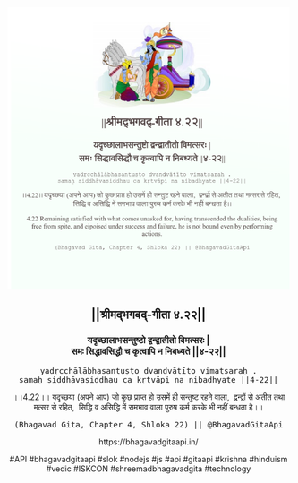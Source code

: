 <img src="../../asset/BG_4_22.png"/>
<center><h2>||श्रीमद्‍भगवद्‍-गीता ४.२२||</h2>
<h3>यदृच्छालाभसन्तुष्टो द्वन्द्वातीतो विमत्सरः |<br/>समः सिद्धावसिद्धौ च कृत्वापि न निबध्यते ||४-२२||</h3>
<pre>yadṛcchālābhasantuṣṭo dvandvātīto vimatsaraḥ .<br/>samaḥ siddhāvasiddhau ca kṛtvāpi na nibadhyate ||4-22||</pre>
<p>।।4.22।। यदृच्छया (अपने आप) जो कुछ प्राप्त हो उसमें ही सन्तुष्ट रहने वाला,  द्वन्द्वों से अतीत तथा मत्सर से रहित,  सिद्धि व असिद्धि में समभाव वाला पुरुष कर्म करके भी नहीं बन्धता है।।</p>
<pre>(Bhagavad Gita, Chapter 4, Shloka 22) || @BhagavadGitaApi</pre><p>https://bhagavadgitaapi.in/</p><p>#API #bhagavadgitaapi #slok #nodejs #js #api #gitaapi #krishna #hinduism #vedic #ISKCON #shreemadbhagavadgita #technology</p></center>